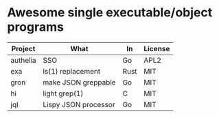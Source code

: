 # Awesome single executable/object programs

Project                   | What                  | In    | License
--------------------------|-----------------------|-------|---------
authelia                  | SSO                   | Go    | APL2
exa                       | ls(1) replacement     | Rust  | MIT
gron                      | make JSON greppable   | Go    | MIT
hi                        | light grep(1)         | C     | MIT
jql                       | Lispy JSON processor  | Go    | MIT 
